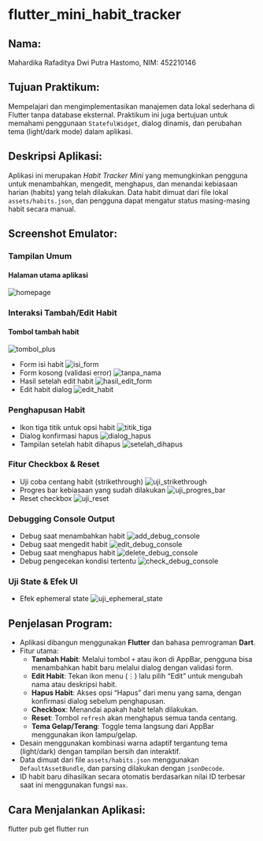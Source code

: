 # flutter_mini_habit_tracker

## Nama:
Mahardika Rafaditya Dwi Putra Hastomo, NIM: 452210146

## Tujuan Praktikum:
Mempelajari dan mengimplementasikan manajemen data lokal sederhana di Flutter tanpa database eksternal. Praktikum ini juga bertujuan untuk memahami penggunaan `StatefulWidget`, dialog dinamis, dan perubahan tema (light/dark mode) dalam aplikasi.

## Deskripsi Aplikasi:
Aplikasi ini merupakan *Habit Tracker Mini* yang memungkinkan pengguna untuk menambahkan, mengedit, menghapus, dan menandai kebiasaan harian (habits) yang telah dilakukan. Data habit dimuat dari file lokal `assets/habits.json`, dan pengguna dapat mengatur status masing-masing habit secara manual.

## Screenshot Emulator:
### Tampilan Umum
#### Halaman utama aplikasi
  ![homepage](assets/images/homepage.png)

### Interaksi Tambah/Edit Habit
#### Tombol tambah habit
  ![tombol_plus](assets/images/tombol_plus.png)
- Form isi habit
  ![isi_form](assets/images/isi_form.png)
- Form kosong (validasi error)
  ![tanpa_nama](assets/images/tanpa_nama.png)
- Hasil setelah edit habit
  ![hasil_edit_form](assets/images/hasil_edit_form.png)
- Edit habit dialog
  ![edit_habit](assets/images/edit_habit.png)

### Penghapusan Habit
- Ikon tiga titik untuk opsi habit
  ![titik_tiga](assets/images/titik_tiga.png)
- Dialog konfirmasi hapus
  ![dialog_hapus](assets/images/dialog_hapus.png)
- Tampilan setelah habit dihapus
  ![setelah_dihapus](assets/images/setelah_dihapus.png)

### Fitur Checkbox & Reset
- Uji coba centang habit (strikethrough)
  ![uji_strikethrough](assets/images/uji_strikethrough.png)
- Progres bar kebiasaan yang sudah dilakukan
  ![uji_progres_bar](assets/images/uji_progres_bar.png)
- Reset checkbox
  ![uji_reset](assets/images/uji_reset.png)

### Debugging Console Output
- Debug saat menambahkan habit
  ![add_debug_console](assets/images/add_debug_console.png)
- Debug saat mengedit habit
  ![edit_debug_console](assets/images/edit_debug_console.png)
- Debug saat menghapus habit
  ![delete_debug_console](assets/images/delete_debug_console.png)
- Debug pengecekan kondisi tertentu
  ![check_debug_console](assets/images/check_debug_console.png)

### Uji State & Efek UI
- Efek ephemeral state
  ![uji_ephemeral_state](assets/images/uji_ephemeral_state.png)

## Penjelasan Program:
- Aplikasi dibangun menggunakan **Flutter** dan bahasa pemrograman **Dart**.
- Fitur utama:
  - **Tambah Habit**: Melalui tombol `+` atau ikon di AppBar, pengguna bisa menambahkan habit baru melalui dialog dengan validasi form.
  - **Edit Habit**: Tekan ikon menu (⋮) lalu pilih “Edit” untuk mengubah nama atau deskripsi habit.
  - **Hapus Habit**: Akses opsi “Hapus” dari menu yang sama, dengan konfirmasi dialog sebelum penghapusan.
  - **Checkbox**: Menandai apakah habit telah dilakukan.
  - **Reset**: Tombol `refresh` akan menghapus semua tanda centang.
  - **Tema Gelap/Terang**: Toggle tema langsung dari AppBar menggunakan ikon lampu/gelap.
- Desain menggunakan kombinasi warna adaptif tergantung tema (light/dark) dengan tampilan bersih dan interaktif.
- Data dimuat dari file `assets/habits.json` menggunakan `DefaultAssetBundle`, dan parsing dilakukan dengan `jsonDecode`.
- ID habit baru dihasilkan secara otomatis berdasarkan nilai ID terbesar saat ini menggunakan fungsi `max`.

## Cara Menjalankan Aplikasi:
flutter pub get flutter run